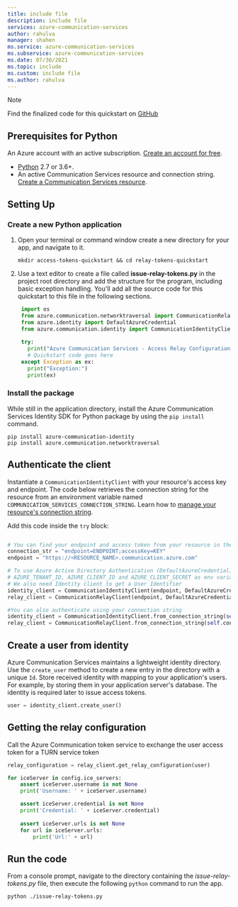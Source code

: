 ```yaml
---
title: include file
description: include file
services: azure-communication-services
author: rahulva 
manager: shahen
ms.service: azure-communication-services
ms.subservice: azure-communication-services
ms.date: 07/30/2021
ms.topic: include
ms.custom: include file
ms.author: rahulva
---
```


> [!NOTE]
> Find the finalized code for this quickstart on [GitHub](https://github.com/Azure-Samples/communication-services-python-quickstarts/tree/main/get-relay-configuration-quickstart)

## Prerequisites for Python

 An Azure account with an active subscription. [Create an account for free](https://azure.microsoft.com/free/?WT.mc_id=A261C142F).
- [Python](https://www.python.org/downloads/) 2.7 or 3.6+.
- An active Communication Services resource and connection string. [Create a Communication Services resource](../create-communication-resource.md).

## Setting Up

### Create a new Python application

1. Open your terminal or command window create a new directory for your app, and navigate to it.

   ```console
   mkdir access-tokens-quickstart && cd relay-tokens-quickstart
   ```

2. Use a text editor to create a file called **issue-relay-tokens.py** in the project root directory and add the structure for the program, including basic exception handling. You'll add all the source code for this quickstart to this file in the following sections.

   ```python
    import os
    from azure.communication.networktraversal import CommunicationRelayClient
    from azure.identity import DefaultAzureCredential
    from azure.communication.identity import CommunicationIdentityClient
    
    try:
      print("Azure Communication Services - Access Relay Configuration  Quickstart")
      # Quickstart code goes here
    except Exception as ex:
      print("Exception:")
      print(ex)
   ```

### Install the package

While still in the application directory, install the Azure Communication Services Identity SDK for Python package by using the `pip install` command.

```console
pip install azure-communication-identity
pip install azure.communication.networktraversal
```

## Authenticate the client

Instantiate a `CommunicationIdentityClient` with your resource's access key and endpoint. The code below retrieves the connection string for the resource from an environment variable named `COMMUNICATION_SERVICES_CONNECTION_STRING`. Learn how to [manage your resource's connection string](../create-communication-resource.md#store-your-connection-string). 

Add this code inside the `try` block:

```python

# You can find your endpoint and access token from your resource in the Azure Portal
connection_str = "endpoint=ENDPOINT;accessKey=KEY"
endpoint = "https://<RESOURCE_NAME>.communication.azure.com"

# To use Azure Active Directory Authentication (DefaultAzureCredential) make sure to have
# AZURE_TENANT_ID, AZURE_CLIENT_ID and AZURE_CLIENT_SECRET as env variables.
# We also need Identity client to get a User Identifier
identity_client = CommunicationIdentityClient(endpoint, DefaultAzureCredential())
relay_client = CommunicationRelayClient(endpoint, DefaultAzureCredential())

#You can also authenticate using your connection string
identity_client = CommunicationIdentityClient.from_connection_string(self.connection_string)
relay_client = CommunicationRelayClient.from_connection_string(self.connection_string)
```

## Create a user from identity 

Azure Communication Services maintains a lightweight identity directory. Use the `create_user` method to create a new entry in the directory with a unique `Id`. Store received identity with mapping to your application's users. For example, by storing them in your application server's database. The identity is required later to issue access tokens.

```python
user = identity_client.create_user()
```

## Getting the relay configuration
Call the Azure Communication token service to exchange the user access token for a TURN service token

```python
relay_configuration = relay_client.get_relay_configuration(user)

for iceServer in config.ice_servers:
    assert iceServer.username is not None
    print('Username: ' + iceServer.username)

    assert iceServer.credential is not None
    print('Credential: ' + iceServer.credential)
    
    assert iceServer.urls is not None
    for url in iceServer.urls:
        print('Url:' + url)
```     

## Run the code

From a console prompt, navigate to the directory containing the *issue-relay-tokens.py* file, then execute the following `python` command to run the app.

```console
python ./issue-relay-tokens.py
```
